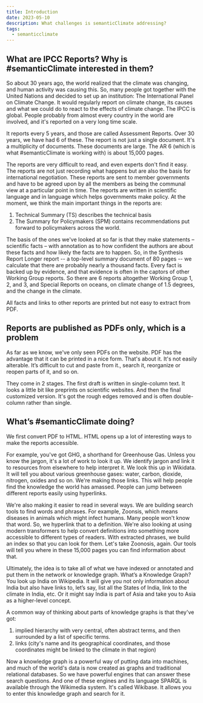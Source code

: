 ```yaml
---
title: Introduction
date: 2023-05-10
description: What challenges is semanticClimate addressing?
tags:
  - semanticclimate
---
```


## What are IPCC Reports? Why is #semanticClimate interested in them?
So about 30 years ago, the world realized that the climate was changing, and human activity was causing this. So, many people got together with the United Nations and decided to set up an institution: The International Panel on Climate Change. It would regularly report on climate change, its causes and what we could do to react to the effects of climate change. The IPCC is global. People probably from almost every country in the world are involved, and it's reported on a very long time scale.

It reports every 5 years, and those are called Assessment Reports. Over 30 years, we have had 6 of these. The report is not just a single document. It's a multiplicity of documents. These documents are large. The AR 6 (which is what #semanticClimate is working with) is about 15,000 pages. 

The reports are very difficult to read, and even experts don't find it easy. The reports are not just recording what happens but are also the basis for international negotiation. These reports are sent to member governments and have to be agreed upon by all the members as being the communal view at a particular point in time. The reports are written in scientific language and in language which helps governments make policy. At the moment, we think the main important things in the reports are:
1. Technical Summary (TS) describes the technical basis 
2. The Summary for Policymakers (SPM) contains recommendations put forward to policymakers across the world.

The basis of the ones we've looked at so far is that they make statements – scientific facts – with annotation as to how confident the authors are about these facts and how likely the facts are to happen. So, in the Synthesis Report Longer report -- a top-level summary document of 80 pages -- we calculate that there are probably nearly a thousand facts. Every fact is backed up by evidence, and that evidence is often in the captors of other Working Group reports. So there are 6 reports altogether Working Group 1, 2, and 3, and Special Reports on oceans, on climate change of 1.5 degrees, and the change in the climate.

All facts and links to other reports are printed but not easy to extract from PDF.

## Reports are published as PDFs only, which is a problem
As far as we know, we've only seen PDFs on the website. PDF has the advantage that it can be printed in a nice form. That's about it. It's not easily alterable. It’s difficult to cut and paste from it., search it, reorganize or reopen parts of it, and so on.

They come in 2 stages. The first draft is written in single-column text. It looks a little bit like preprints on scientific websites. And then the final customized version. It's got the rough edges removed and is often double-column rather than single.

## What’s #semanticClimate doing?
We first convert  PDF to HTML. HTML opens up a lot of interesting ways to make the reports accessible.

For example, you've got GHG, a shorthand for Greenhouse Gas. Unless you know the jargon, it's a lot of work to look it up. We identify jargon and link it to resources from elsewhere to help interpret it. We look this up in Wikidata. It will tell you about various greenhouse gases: water, carbon, dioxide, nitrogen, oxides and so on. We're making those links. This will help people find the knowledge the world has amassed. People can jump between different reports easily using hyperlinks.

We're also making it easier to read in several ways. We are building search tools to find words and phrases. For example, Zoonsis, which means diseases in animals which might infect humans. Many people won't know that word. So, we hyperlink that to a definition. We're also looking at using modern transformers to help convert definitions into something more accessible to different types of readers. With extracted phrases, we build an index so that you can look for them. Let's take Zoonosis, again. Our tools will tell you where in these 15,000 pages you can find information about that.

Ultimately, the idea is to take all of what we have indexed or annotated and put them in the network or knowledge graph. 
What’s a Knowledge Graph?
You look up India on Wikipedia. It will give you not only information about India but also have links to, let’s say, list all the States of India, link to the climate in India, etc. Or it might say India is part of Asia and take you to Asia as a higher-level concept. 

A common way of thinking about parts of knowledge graphs is that they've got:
1. implied hierarchy with very central, often abstract terms, and then surrounded by a list of specific terms.
2. links (city's name and its geographical coordinates, and those coordinates might be linked to the climate in that region)

Now a knowledge graph is a powerful way of putting data into machines, and much of the world's data is now created as graphs and traditional relational databases. So we have powerful engines that can answer these search questions. And one of these engines and its language SPARQL is available through the Wikimedia system. It's called Wikibase. It allows you to enter this knowledge graph and search for it.